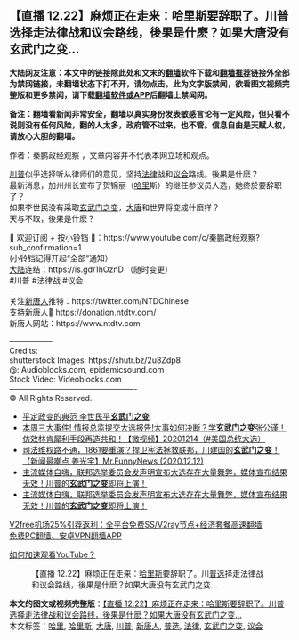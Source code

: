  <h2>【直播 12.22】麻烦正在走来：哈里斯要辞职了。川普选择走法律战和议会路线，後果是什麽？如果大唐没有玄武门之变…</h2> <p class="notice"><b>大陆网友注意：本文中的链接除此处和文末的<a href="https://github.com/bannedbook/fanqiang" >翻墙</a>软件下载和<a href="https://github.com/killgcd/justmysocks/blob/master/README.md">翻墙推荐</a>链接外全部为禁网链接，未翻墙状态下打不开，请勿点击。此为文字版禁闻，欲看图文视频完整版和更多禁闻，请下载<a href="https://github.com/bannedbook/fanqiang">翻墙软件或APP</a>后翻墙上禁闻网。</p><p>备注：翻墙看新闻非常安全，翻墙以真实身份发表敏感言论有一定风险，但只看不说则没有任何风险，翻的人太多，政府管不过来，也不管。信息自由是天赋人权，请放心大胆的翻墙。</b></p>  <div class="entry"> <p>作者：秦鹏政经观察 ，文章内容并不代表本网立场和观点。</p> <figure></figure> <p><a href="https://www.bannedbook.org/bnews/tag/%e5%b7%9d%e6%99%ae/" class="st_tag internal_tag" rel="tag" title="标签 川普 下的日志">川普</a>似乎选择听从律师们的意见，坚持<a href="https://www.bannedbook.org/bnews/tag/%e6%b3%95%e5%be%8b/" class="st_tag internal_tag" rel="tag" title="标签 法律 下的日志">法律</a>战和<a href="https://www.bannedbook.org/bnews/tag/%E8%AE%AE%E4%BC%9A/" class="st_tag internal_tag" rel="tag" title="标签 议会 下的日志">议会</a>路线。後果是什麽？<br /> 最新消息，加州州长宣布了贺锦丽（<a href="https://www.bannedbook.org/bnews/tag/%E5%93%88%E9%87%8C/" class="st_tag internal_tag" rel="tag" title="标签 哈里 下的日志">哈里</a>斯）的继任参议员人选，她终於要辞职了？<br /> 如果李世民没有采取<a href="https://www.bannedbook.org/bnews/tag/%E7%8E%84%E6%AD%A6%E9%97%A8%E4%B9%8B%E5%8F%98/" class="st_tag internal_tag" rel="tag" title="标签 玄武门之变 下的日志">玄武门之变</a>，<a href="https://www.bannedbook.org/bnews/tag/%E5%A4%A7%E5%94%90/" class="st_tag internal_tag" rel="tag" title="标签 大唐 下的日志">大唐</a>和世界将变成什麽样？<br /> 天与不取，後果是什麽？</p>  <p>🙏 欢迎订阅 + 按小铃铛 🔔：https://www.youtube.com/c/秦鹏政经观察?sub_confirmation=1<br /> (小铃铛记得开起“全部”通知）<br /> <span class='wp_keywordlink_affiliate'><a href="https://www.bannedbook.org/" title="大陆" target="_blank">大陆</a></span>连结：https://is.gd/1hOznD （随时变更）<br /> #川普 #法律战 #议会<br /> &#8211;<br /> 关注<span class='wp_keywordlink_affiliate'><a href="https://www.ntdtv.com/" title="新唐人">新唐人</a></span>推特：https://twitter.com/NTDChinese<br /> 支持<a href="https://www.bannedbook.org/bnews/tag/%e6%96%b0%e5%94%90%e4%ba%ba/" class="st_tag internal_tag" rel="tag" title="标签 新唐人 下的日志">新唐人</a>🙏  https://donation.ntdtv.com/<br /> 新唐人网站：https://www.ntdtv.com</p> <p>&#8212;&#8212;&#8212;&#8212;&#8212;&#8211;<br /> Credits:<br /> shutterstock Images:  https://shutr.bz/2u8Zdp8<br /> @:  Audioblocks.com,  epidemicsound.com<br /> Stock Video:  Videoblocks.com<br /> &#8212;&#8212;&#8212;&#8212;&#8212;&#8212;&#8212;&#8212;&#8212;&#8212;&#8212;&#8212;&#8212;&#8212;&#8212;&#8212;-<br /> © All Rights Reserved.</p>  <ul class='op-related-articles' title='相关阅读'> <li><a href='https://www.bannedbook.org/bnews/lifebaike/20201216/1449168.html' target='_blank'>平定政变的典范 李世民平<b>玄武门之变</b></a></li> <li><a href='https://www.bannedbook.org/bnews/bannedvideo/20201214/1447635.html' target='_blank'>本周三大事件! 情报总监提交大选报告!大事如何决断？学<b>玄武门之变</b>张公谨！仿效林肯犀利手段再造共和！【微视频】20201214（#美国总统大选）</a></li> <li><a href='https://www.bannedbook.org/bnews/cbnews/20201213/1446725.html' target='_blank'>司法维权路不通，1861要重演？捍卫宪法拯救联邦，川建国的<b>玄武门之变</b>！【新闻最嘲点 姜光宇】Mr.FunnyNews (2020.12.12)‬</a></li> <li><a href='https://www.bannedbook.org/bnews/bannedvideo/20201109/1434076.html' target='_blank'>主流媒体自嗨，联邦选举委员会发声明宣布大选存在大量舞弊，媒体宣布结果无效！川普的<b>玄武门之变</b>即将上演！</a></li> <li><a href='https://www.bannedbook.org/bnews/bannedvideo/20201109/1434075.html' target='_blank'>主流媒体自嗨，联邦选举委员会发声明宣布大选存在大量舞弊，媒体宣布结果无效！川普的<b>玄武门之变</b>即将上演！</a></li> </ul> <p class="texttj"> <a href="https://github.com/bannedbook/fanqiang/wiki/V2ray%E6%9C%BA%E5%9C%BA" target="_blank">V2free机场25%引荐返利：全平台免费SS/V2ray节点+经济套餐高速翻墙</a><br/> <a href="https://github.com/bannedbook/fanqiang/wiki/%E7%A6%81%E9%97%BB%E7%BD%91%E5%AE%89%E5%8D%93%E7%BF%BB%E5%A2%99%E6%96%B0%E9%97%BBAPP" target="_blank">免费PC翻墙、安卓VPN翻墙APP</a></p><p><a href="https://www.bannedbook.org/bnews/topimagenews/20180409/925596.html" target="_blank">如何加速观看YouTube？ </a></p> <figure class="op-interactive"><figcaption>【直播 12.22】麻烦正在走来：<a href="https://www.bannedbook.org/bnews/tag/%E5%93%88%E9%87%8C%E6%96%AF/" class="st_tag internal_tag" rel="tag" title="标签 哈里斯 下的日志">哈里斯</a>要辞职了。川<a href="https://www.bannedbook.org/bnews/tag/%E6%99%AE%E9%80%89/" class="st_tag internal_tag" rel="tag" title="标签 普选 下的日志">普选</a>择走法律战和议会路线，後果是什麽？如果大唐没有玄武门之变…</figcaption></figure> </p> <a name='sharetosocial'></a>       <div><b>本文的图文或视频完整版</b>：<a href='https://www.bannedbook.org/bnews/bannedvideo/20201223/1453196.html'>【直播 12.22】麻烦正在走来：哈里斯要辞职了。川普选择走法律战和议会路线，後果是什麽？如果大唐没有玄武门之变…</a></div>  </div><!--END ENTRY--> <div class="postfooter"> <div>本文标签：<a href="https://www.bannedbook.org/bnews/tag/%E5%93%88%E9%87%8C/" rel="tag">哈里</a>, <a href="https://www.bannedbook.org/bnews/tag/%E5%93%88%E9%87%8C%E6%96%AF/" rel="tag">哈里斯</a>, <a href="https://www.bannedbook.org/bnews/tag/%E5%A4%A7%E5%94%90/" rel="tag">大唐</a>, <a href="https://www.bannedbook.org/bnews/tag/%e5%b7%9d%e6%99%ae/" rel="tag">川普</a>, <a href="https://www.bannedbook.org/bnews/tag/%e6%96%b0%e5%94%90%e4%ba%ba/" rel="tag">新唐人</a>, <a href="https://www.bannedbook.org/bnews/tag/%E6%99%AE%E9%80%89/" rel="tag">普选</a>, <a href="https://www.bannedbook.org/bnews/tag/%e6%b3%95%e5%be%8b/" rel="tag">法律</a>, <a href="https://www.bannedbook.org/bnews/tag/%E7%8E%84%E6%AD%A6%E9%97%A8%E4%B9%8B%E5%8F%98/" rel="tag">玄武门之变</a>, <a href="https://www.bannedbook.org/bnews/tag/%E8%AE%AE%E4%BC%9A/" rel="tag">议会</a></div>  </div><!--END POSTFOOTER--> 